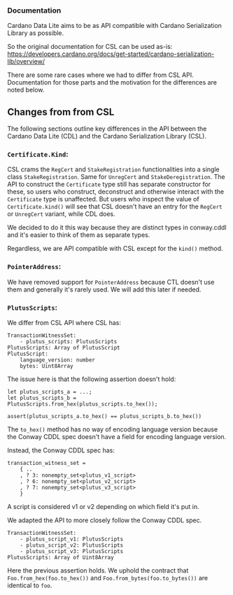 ### Documentation

Cardano Data Lite aims to be as API compatible with Cardano Serialization Library as possible.

So the original documentation for CSL can be used as-is:
https://developers.cardano.org/docs/get-started/cardano-serialization-lib/overview/

There are some rare cases where we had to differ from CSL API. Documentation for those parts and the motivation for the differences are noted below.

## Changes from from CSL

The following sections outline key differences in the API between the Cardano Data Lite (CDL) and the Cardano Serialization Library (CSL).

### `Certificate.Kind`:

CSL crams the `RegCert` and `StakeRegistration` functionalities into a single class `StakeRegistration`.
Same for `UnregCert` and `StakeDeregistration`.
The API to construct the `Certificate` type still has separate constructor for
these, so users who construct, deconstruct and otherwise interact with the
`Certificate` type is unaffected.
But users who inspect the value of `Certificate.kind()` will see that CSL doesn't have an entry for the `RegCert` or `UnregCert` variant, while CDL does.

We decided to do it this way because they are distinct types in conway.cddl and it's easier to think of them as separate types.

Regardless, we are API compatible with CSL except for the `kind()` method.

### `PointerAddress`:

We have removed support for `PointerAddress` because CTL doesn't use them and
generally it's rarely used. We will add this later if needed.

### `PlutusScripts`:

We differ from CSL API where CSL has:

```
TransactionWitnessSet:
    - plutus_scripts: PlutusScripts
PlutusScripts: Array of PlutusScript
PlutusScript:
    language_version: number
    bytes: Uint8Array
```

The issue here is that the following assertion doesn't hold:

```
let plutus_scripts_a = ...;
let plutus_scripts_b = PlutusScripts.from_hex(plutus_scripts.to_hex());

assert(plutus_scripts_a.to_hex() == plutus_scripts_b.to_hex())
```

The `to_hex()` method has no way of encoding language version because the Conway CDDL spec doesn't have a field for encoding language version.

Instead, the Conway CDDL spec has:

```
transaction_witness_set =
    { ..
    , ? 3: nonempty_set<plutus_v1_script>
    , ? 6: nonempty_set<plutus_v2_script>
    , ? 7: nonempty_set<plutus_v3_script>
    }
```

A script is considered v1 or v2 depending on which field it's put in.

We adapted the API to more closely follow the Conway CDDL spec.

```
TransactionWitnessSet:
    - plutus_script_v1: PlutusScripts
    - plutus_script_v2: PlutusScripts
    - plutus_script_v3: PlutusScripts
PlutusScripts: Array of Uint8Array
```

Here the previous assertion holds. We uphold the contract that `Foo.from_hex(foo.to_hex())` and `Foo.from_bytes(foo.to_bytes())` are identical to `foo`.
